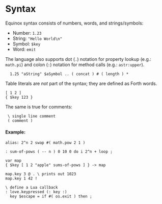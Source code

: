 # Syntax

Equinox syntax consists of numbers, words, and strings/symbols:

* Number: `1.23`
* String: `"Hello World\n"`
* Symbol: `$key`
* Word: `emit`

The language also supports dot (`.`) notation for property lookup (e.g.: `math.pi`) and colon (`:`) notation for method calls (e.g.: `astr:upper`).

```forth
  1.25 "aString" $aSymbol .. ( concat ) # ( length ) * 
```

Table literals are *not* part of the syntax; they are defined as Forth words.

```forth
[ 1 2 ]
{ $key 123 }
```

The same is true for comments:

```
 \ single line comment
 ( comment ) 
```

#### Example:

```forth
alias: 2^n 2 swap #( math.pow 2 1 )

: sum-of-pows ( -- n ) 0 10 0 do i 2^n + loop ;
 
var map
{ $key [ 1 2 "apple" sums-of-pows ] } -> map

map.key 3 @ . \ prints out 1023
map.key 1 42 !

\ define a Lua callback
: love.keypressed (: key :)
  key $escape = if #( os.exit ) then ;
```

